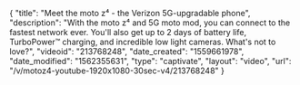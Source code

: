 {
    "title": "Meet the moto z⁴ - the Verizon 5G-upgradable phone",
    "description": "With the moto z⁴ and 5G moto mod, you can connect to the fastest network ever. You'll also get up to 2 days of battery life, TurboPower™ charging, and incredible low light cameras. What's not to love?",
    "videoid": "213768248",
    "date_created": "1559661978",
    "date_modified": "1562355631",
    "type": "captivate",
    "layout": "video",
    "url": "\/v\/motoz4-youtube-1920x1080-30sec-v4\/213768248"
}